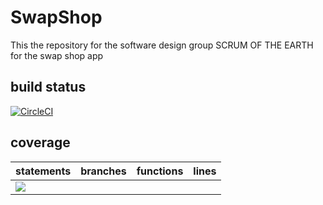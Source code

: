 # SwapShop
This the repository for the software design group SCRUM OF THE EARTH for the swap shop app


## build status 
[![CircleCI](https://dl.circleci.com/status-badge/img/gh/SCRUM-OF-THE-EARTH/SwapShop/tree/main.svg?style=svg)](https://dl.circleci.com/status-badge/redirect/gh/SCRUM-OF-THE-EARTH/SwapShop/tree/main)

## coverage

| statements  |  branches |  functions |  lines  |
|---|---|---|---|
| ![](https://img.shields.io/badge/Coverage-84%25-83A603.svg?prefix=$lines$) |